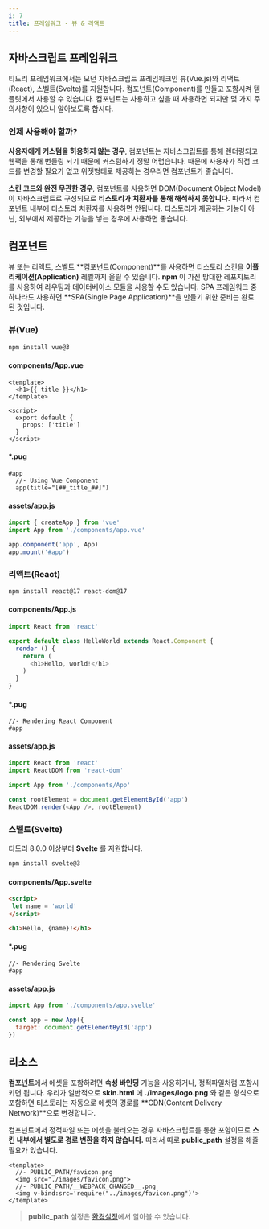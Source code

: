 ```yaml
---
i: 7
title: 프레임워크 - 뷰 & 리액트
---
```


## 자바스크립트 프레임워크

티도리 프레임워크에서는 모던 자바스크립트 프레임워크인 뷰(Vue.js)와 리액트(React), 스벨트(Svelte)를 지원합니다. 컴포넌트(Component)를 만들고 포함시켜 템플릿에서 사용할 수 있습니다. 컴포넌트는 사용하고 싶을 때 사용하면 되지만 몇 가지 주의사항이 있으니 알아보도록 합시다.

### 언제 사용해야 할까?

**사용자에게 커스텀을 허용하지 않는 경우**, 컴포넌트는 자바스크립트를 통해 렌더링되고 웹팩을 통해 번들링 되기 때문에 커스텀하기 정말 어렵습니다. 때문에 사용자가 직접 코드를 변경할 필요가 없고 위젯형태로 제공하는 경우라면 컴포넌트가 좋습니다.

**스킨 코드와 완전 무관한 경우**, 컴포넌트를 사용하면 DOM(Document Object Model)이 자바스크립트로 구성되므로 **티스토리가 치환자를 통해 해석하지 못합니다.** 따라서 컴포넌트 내부에 티스토리 치환자를 사용하면 안됩니다. 티스토리가 제공하는 기능이 아닌, 외부에서 제공하는 기능을 넣는 경우에 사용하면 좋습니다.

## 컴포넌트

뷰 또는 리액트, 스벨트 **컴포넌트(Component)**를 사용하면 티스토리 스킨을 **어플리케이션(Application)** 레벨까지 올릴 수 있습니다. **npm** 이 가진 방대한 레포지토리를 사용하여 라우팅과 데이터베이스 모듈을 사용할 수도 있습니다. SPA 프레임워크 중 하나라도 사용하면 **SPA(Single Page Application)**을 만들기 위한 준비는 완료 된 것입니다.

### 뷰(Vue)

```bash
npm install vue@3
```

#### components/App.vue

```vue
<template>
  <h1>{{ title }}</h1>
</template>

<script>
  export default {
    props: ['title']
  }
</script>
```

#### *.pug

```pug
#app
  //- Using Vue Component
  app(title="[##_title_##]")
```

#### assets/app.js

```js
import { createApp } from 'vue'
import App from './components/app.vue'

app.component('app', App)
app.mount('#app')
```

### 리액트(React)

```bash
npm install react@17 react-dom@17
```

#### components/App.js

```js
import React from 'react'

export default class HelloWorld extends React.Component {
  render () {
    return (
      <h1>Hello, world!</h1>
    )
  }
}
```

#### *.pug

```pug
//- Rendering React Component
#app
```

#### assets/app.js

```js
import React from 'react'
import ReactDOM from 'react-dom'

import App from './components/App'

const rootElement = document.getElementById('app')
ReactDOM.render(<App />, rootElement)
```

### 스벨트(Svelte)

티도리 8.0.0 이상부터 **Svelte** 를 지원합니다.

```bash
npm install svelte@3
```

#### components/App.svelte

```html
<script>
 let name = 'world'
</script>

<h1>Hello, {name}!</h1>
```

#### *.pug

```pug
//- Rendering Svelte
#app
```

#### assets/app.js

```js
import App from './components/app.svelte'

const app = new App({
  target: document.getElementById('app')
})
```

## 리소스

**컴포넌트**에서 에셋을 포함하려면 **속성 바인딩** 기능을 사용하거나, 정적파일처럼 포함시키면 됩니다. 우리가 일반적으로 **skin.html** 에 **./images/logo.png** 와 같은 형식으로 포함하면 티스토리는 자동으로 에셋의 경로를 **CDN(Content Delivery Network)**으로 변경합니다.

컴포넌트에서 정적파일 또는 에셋을 불러오는 경우 자바스크립트를 통한 포함이므로 **스킨 내부에서 별도로 경로 변환을 하지 않습니다.** 따라서 따로 **public_path** 설정을 해줄 필요가 있습니다.

```vue
<template>
  //- PUBLIC_PATH/favicon.png
  <img src="./images/favicon.png">
  //- PUBLIC_PATH/__WEBPACK_CHANGED__.png
  <img v-bind:src='require("../images/favicon.png")'>
</template>
```

> **public_path** 설정은 [환경설정](/docs/configuration)에서 알아볼 수 있습니다.
